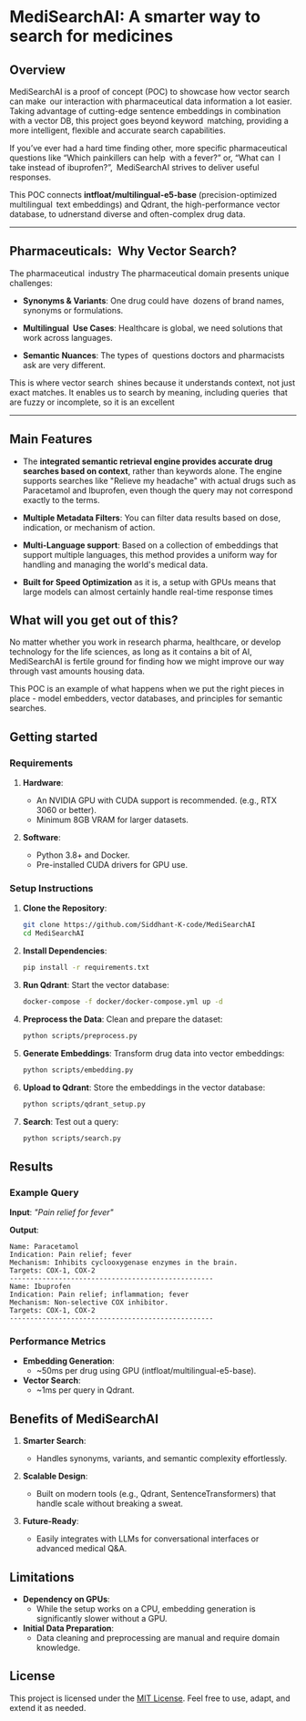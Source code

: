 # MediSearchAI: A smarter way to search for medicines

## Overview

MediSearchAI is a proof of concept (POC) to showcase how vector search can make our interaction with pharmaceutical data information a lot easier. Taking advantage of cutting-edge sentence embeddings in combination with a vector DB, this project goes beyond keyword matching, providing a more intelligent, flexible and accurate search capabilities.

If you’ve ever had a hard time finding other, more specific pharmaceutical questions like “Which painkillers can help with a fever?” or, “What can I take instead of ibuprofen?”, MediSearchAI strives to deliver useful responses.

This POC connects **intfloat/multilingual-e5-base** (precision-optimized multilingual text embeddings) and Qdrant, the high-performance vector database, to udnerstand diverse and often-complex drug data.

---

## Pharmaceuticals: Why Vector Search?

The pharmaceutical industry The pharmaceutical domain presents unique challenges:

- **Synonyms & Variants**: One drug could have dozens of brand names, synonyms or formulations.

- **Multilingual Use Cases**: Healthcare is global, we need solutions that work across languages.

- **Semantic Nuances**: The types of questions doctors and pharmacists ask are very different.

This is where vector search shines because it understands context, not just exact matches. It enables us to search by meaning, including queries that are fuzzy or incomplete, so it is an excellent

---

## Main Features

- The **integrated semantic retrieval engine provides accurate drug searches based on context**, rather than keywords alone. The engine supports searches like "Relieve my headache" with actual drugs such as Paracetamol and Ibuprofen, even though the query may not correspond exactly to the terms.

- **Multiple Metadata Filters**: You can filter data results based on dose, indication, or mechanism of action.

- **Multi-Language support**: Based on a collection of embeddings that support multiple languages, this method provides a uniform way for handling and managing the world's medical data.

- **Built for Speed Optimization** as it is, a setup with GPUs means that large models can almost certainly handle real-time response times

## What will you get out of this?

No matter whether you work in research pharma, healthcare, or develop technology for the life sciences, as long as it contains a bit of AI, MediSearchAI is fertile ground for finding how we might improve our way through vast amounts housing data.

This POC is an example of what happens when we put the right pieces in place - model embedders, vector databases, and principles for semantic searches.

## Getting started

### Requirements

1. **Hardware**:
   - An NVIDIA GPU with CUDA support is recommended. (e.g., RTX 3060 or better).
   - Minimum 8GB VRAM for larger datasets.

2. **Software**:
   - Python 3.8+ and Docker.
   - Pre-installed CUDA drivers for GPU use.

### Setup Instructions

1. **Clone the Repository**:
   ```bash
   git clone https://github.com/Siddhant-K-code/MediSearchAI
   cd MediSearchAI
   ```

2. **Install Dependencies**:
   ```bash
   pip install -r requirements.txt
   ```

3. **Run Qdrant**:
   Start the vector database:
   ```bash
   docker-compose -f docker/docker-compose.yml up -d
   ```

4. **Preprocess the Data**:
   Clean and prepare the dataset:
   ```bash
   python scripts/preprocess.py
   ```

5. **Generate Embeddings**:
   Transform drug data into vector embeddings:
   ```bash
   python scripts/embedding.py
   ```

6. **Upload to Qdrant**:
   Store the embeddings in the vector database:
   ```bash
   python scripts/qdrant_setup.py
   ```

7. **Search**:
   Test out a query:
   ```bash
   python scripts/search.py
   ```

## Results

### Example Query

**Input**:
*"Pain relief for fever"*

**Output**:

```plaintext
Name: Paracetamol
Indication: Pain relief; fever
Mechanism: Inhibits cyclooxygenase enzymes in the brain.
Targets: COX-1, COX-2
--------------------------------------------------
Name: Ibuprofen
Indication: Pain relief; inflammation; fever
Mechanism: Non-selective COX inhibitor.
Targets: COX-1, COX-2
--------------------------------------------------
```

### Performance Metrics
- **Embedding Generation**:
  - ~50ms per drug using GPU (intfloat/multilingual-e5-base).
- **Vector Search**:
  - ~1ms per query in Qdrant.

## **Benefits of MediSearchAI**
1. **Smarter Search**:
   - Handles synonyms, variants, and semantic complexity effortlessly.

2. **Scalable Design**:
   - Built on modern tools (e.g., Qdrant, SentenceTransformers) that handle scale without breaking a sweat.

3. **Future-Ready**:
   - Easily integrates with LLMs for conversational interfaces or advanced medical Q&A.


## **Limitations**
- **Dependency on GPUs**:
   - While the setup works on a CPU, embedding generation is significantly slower without a GPU.
- **Initial Data Preparation**:
   - Data cleaning and preprocessing are manual and require domain knowledge.


## License
This project is licensed under the [MIT License](./LICENSE). Feel free to use, adapt, and extend it as needed.

